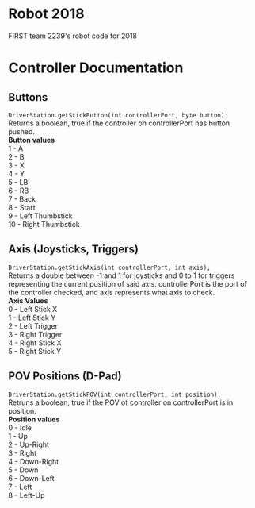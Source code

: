 # Robot 2018
FIRST team 2239's robot code for 2018

# Controller Documentation
Buttons
--
`DriverStation.getStickButton(int controllerPort, byte button);`  
Returns a boolean, true if the controller on controllerPort has button pushed.  
**Button values**  
1 - A  
2 - B  
3 - X  
4 - Y  
5 - LB  
6 - RB  
7 - Back  
8 - Start  
9 - Left Thumbstick  
10 -  Right Thumbstick  
  
Axis (Joysticks, Triggers)
--
`DriverStation.getStickAxis(int controllerPort, int axis);`  
Returns a double between -1 and 1 for joysticks and 0 to 1 for triggers representing the current position of said axis. controllerPort is the port of the controller checked, and axis represents what axis to check.  
**Axis Values**  
0 - Left Stick X  
1 - Left Stick Y  
2 - Left Trigger  
3 - Right Trigger  
4 - Right Stick X  
5 - Right Stick Y
  
POV Positions (D-Pad)
-- 
`DriverStation.getStickPOV(int controllerPort, int position);`  
Retruns a boolean, true if the POV of controller on controllerPort is in position.  
**Position values**  
0 - Idle  
1 - Up  
2 - Up-Right  
3 - Right  
4 - Down-Right  
5 - Down  
6 - Down-Left  
7 - Left  
8 - Left-Up  
  
